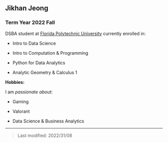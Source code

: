 ## Jikhan Jeong

### Term Year 2022 Fall

DSBA student at [Florida Polytechnic University](https://www.floridapoly.edu) currently enrolled in: 

- Intro to Data Science

- Intro to Computation & Programming

- Python for Data Analytics

- Analytic Geometry & Calculus 1 

**Hobbies:**

I am _passionate about_: 

- Gaming

- Valorant

- Data Science & Business Analytics

***

> Last modified: 2022/31/08
